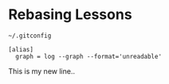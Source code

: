 # Rebasing Lessons

`~/.gitconfig`
```
[alias]
  graph = log --graph --format='unreadable'
```

This is my new line..
